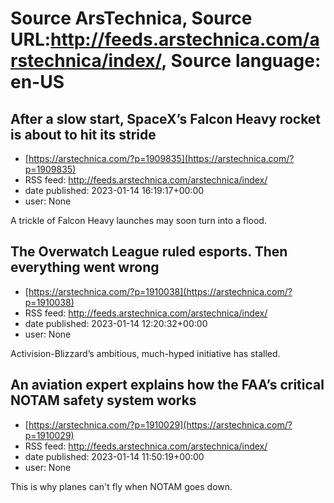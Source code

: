# Source ArsTechnica, Source URL:http://feeds.arstechnica.com/arstechnica/index/, Source language: en-US

## After a slow start, SpaceX’s Falcon Heavy rocket is about to hit its stride
 - [https://arstechnica.com/?p=1909835](https://arstechnica.com/?p=1909835)
 - RSS feed: http://feeds.arstechnica.com/arstechnica/index/
 - date published: 2023-01-14 16:19:17+00:00
 - user: None

A trickle of Falcon Heavy launches may soon turn into a flood.

## The Overwatch League ruled esports. Then everything went wrong
 - [https://arstechnica.com/?p=1910038](https://arstechnica.com/?p=1910038)
 - RSS feed: http://feeds.arstechnica.com/arstechnica/index/
 - date published: 2023-01-14 12:20:32+00:00
 - user: None

Activision-Blizzard’s ambitious, much-hyped initiative has stalled.

## An aviation expert explains how the FAA’s critical NOTAM safety system works
 - [https://arstechnica.com/?p=1910029](https://arstechnica.com/?p=1910029)
 - RSS feed: http://feeds.arstechnica.com/arstechnica/index/
 - date published: 2023-01-14 11:50:19+00:00
 - user: None

This is why planes can't fly when NOTAM goes down.
